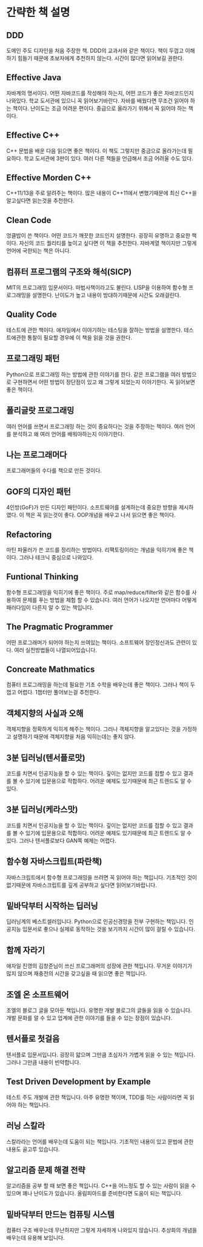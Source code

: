 # 간략한 책 설명

## DDD

도메인 주도 디자인을 처음 주장한 책. DDD의 교과서와 같은 책이다. 책이 두껍고 이해하기 힘들기 때문에 초보자에게 추천하지 않는다. 시간이 많다면 읽어보길 권한다.

## Effective Java

자바계의 명서이다. 어떤 자바코드를 작성해야 하는지, 어떤 코드가 좋은 자바코드인지 나와있다. 학교 도서관에 있으니 꼭 읽어보기바란다. 자바를 배웠다면 무조건 읽어야 하는 책이다. 난이도는 조금 어려운 편이다. 중급으로 올라가기 위해서 꼭 읽어야 하는 책이다.

## Effective C++

C++ 문법을 배운 다음 읽으면 좋은 책이다. 이 책도 그렇지만 중금으로 올라가는데 필요하다. 학교 도서관에 3판이 있다. 여러 다른 책들을 언급해서 조금 어려울 수도 있다.

## Effective Morden C++

C++11/13을 주로 알려주는 책이다. 많은 내용이 C++11에서 변했기때문에 최신 C++을 알고싶다면 읽는것을 추천한다.

## Clean Code

엉클밥이 쓴 책이다. 어떤 코드가 깨끗한 코드인지 설명한다. 굉장히 유명하고 중요한 책이다. 자신의 코드 퀄리티를 높이고 싶다면 이 책을 추천한다. 자바계열 책이지만 그렇게 언어에 국한되는 책은 아니다.

## 컴퓨터 프로그램의 구조와 해석(SICP)

MIT의 프로그래밍 입문서이다. 마법사책이라고도 불린다. LISP을 이용하여 함수형 프로그래밍을 설명한다. 난이도가 높고 내용이 방대하기때문에 시간도 오래걸린다.

## Quality Code

테스트에 관한 책이다. 애자일에서 이야기하는 테스팅을 잘하는 방법을 설명한다. 테스트에관한 통찰이 필요할 경우에 이 책을 읽을 것을 권한다.

## 프로그래밍 패턴

Python으로 프로그래밍 하는 방법에 관한 이야기를 한다. 같은 프로그램을 여러 방법으로 구현하면서 어떤 방법이 장단점이 있고 왜 그렇게 되었는지 이야기한다. 꼭 읽어보면 좋은 책이다.

## 폴리글랏 프로그래밍

여러 언어를 쓰면서 프로그래밍 하는 것이 중요하다는 것을 주장하는 책이다. 여러 언어를 분석하고 왜 여러 언어를 배워야하는지 이야기한다.

## 나는 프로그래머다

프로그래머들의 수다를 책으로 만든 것이다.

## GOF의 디자인 패턴

4인방(GoF)가 만든 디자인 패턴이다. 소프트웨어를 설계하는데 중요한 방향을 제시하였다. 이 책은 꼭 읽는것이 좋다. OOP개념을 배우고 나서 읽으면 좋은 책이다.

## Refactoring

마틴 파울러가 쓴 코드를 정리하는 방법이다. 리팩토링이라는 개념을 익히기에 좋은 책이다. 그러나 테크닉 중심으로 나와있다.

## Funtional Thinking

함수형 프로그래밍을 익히기에 좋은 책이다. 주로 map/reduce/filter와 같은 함수를 사용하여 문제를 푸는 방법을 체험 할 수 있습니다. 여러 언어가 나오지만 언어마다 어떻게 패러다임이 다른지 알 수 있는 책입니다.

## The Pragmatic Programmer

어떤 프로그래머가 되어야 하는지 쓰여있는 책이다. 소프트웨어 장인정신과도 관련이 있다. 여러 실천방법들이 나열되어있습니다.

## Concreate Mathmatics

컴퓨터 프로그래밍을 하는데 필요한 기초 수학을 배우는데 좋은 책이다. 그러나 책이 두껍고 어렵다. 1챕터만 풀어보는걸 추천한다.

## 객체지향의 사실과 오해

객체지향을 정확하게 익히게 해주는 책이다. 그러나 객체지향을 알고있다는 것을 가정하고 설명하기 때문에 객체지향을 처음 익히는데는 좋지 않다.

## 3분 딥러닝(텐서플로맛)

코드를 치면서 인공지능을 할 수 있는 책이다. 깊이는 없지만 코드를 접할 수 있고 결과를 볼 수 있기에 입문용으로 적합하다. 어려운 예제도 있기때문에 최근 트렌드도 알 수 있다.

## 3분 딥러닝(케라스맛)

코드를 치면서 인공지능을 할 수 있는 책이다. 깊이는 없지만 코드를 접할 수 있고 결과를 볼 수 있기에 입문용으로 적합하다. 어려운 예제도 있기때문에 최근 트렌드도 알 수 있다. 그러나 텐서플로보다 GAN쪽 예제는 어렵다.

## 함수형 자바스크립트(파란책)

자바스크립트에서 함수형 프로그래밍을 쓰려면 꼭 읽어야 하는 책입니다. 기초적인 것이 없기때문에 자바스크립트를 깊게 공부하고 싶다면 읽어보기바랍니다.

## 밑바닥부터 시작하는 딥러닝

딥러닝계의 베스트셀러입니다. Python으로 인공신경망을 전부 구현하는 책입니다. 인공지능 입문서로 좋으나 실제로 동작하는 것을 보기까지 시간이 많이 걸릴 수 있습니다.

## 함께 자라기

애자일 진영의 김창준님이 쓰신 프로그래머의 성장에 관한 책입니다. 무거운 이야기가 많지 않으며 재충전의 시간을 갖고싶을 때 읽으면 좋은 책입니다.

## 조엘 온 소프트웨어

조엘의 블로그 글을 모아둔 책입니다. 유명한 개발 블로그의 글들을 읽을 수 있습니다. 개발 문화를 알 수 있고 업계에 관한 이야기를 들을 수 있는 장점이 있습니다.

## 텐서플로 첫걸음

텐서플로 입문서입니다. 굉장히 얇으며 그만큼 초심자가 가볍게 읽을 수 있는 책입니다. 그러나 그만큼 내용이 빈약합니다.

## Test Driven Development by Example

테스트 주도 개발에 관한 책입니다. 아주 유명한 책이며, TDD를 하는 사람이라면 꼭 읽어야 하는 책입니다.

## 러닝 스칼라

스칼라라는 언어를 배우는데 도움이 되는 책입니다. 기초적인 내용이 있고 문법에 관한 내용도 골고루 있습니다.

## 알고리즘 문제 해결 전략

알고리즘을 공부 할 때 보면 좋은 책입니다. C++을 어느정도 할 수 있는 사람이 읽을 수 있으며 꽤나 난이도가 있습니다. 올림피아드를 준비한다면 도움이 되는 책입니다.

## 밑바닥부터 만드는 컴퓨팅 시스템

컴퓨터 구조 배우는데 무난하지만 그렇게 자세하게 나와있지 않습니다. 추상화의 개념을 배우는데 유용해 보입니다.
